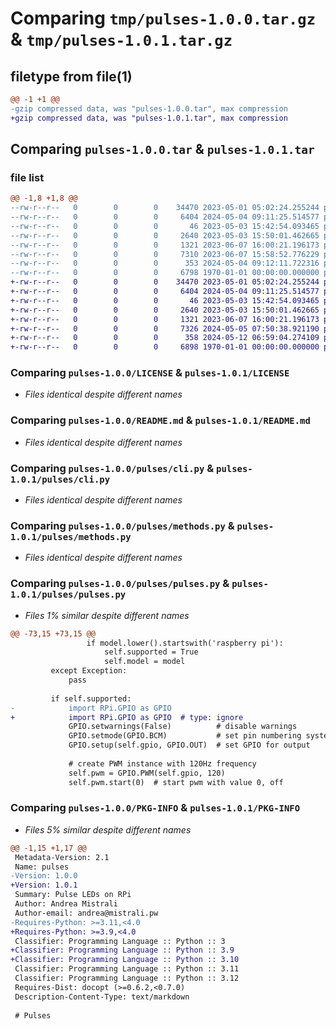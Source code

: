 # Comparing `tmp/pulses-1.0.0.tar.gz` & `tmp/pulses-1.0.1.tar.gz`

## filetype from file(1)

```diff
@@ -1 +1 @@
-gzip compressed data, was "pulses-1.0.0.tar", max compression
+gzip compressed data, was "pulses-1.0.1.tar", max compression
```

## Comparing `pulses-1.0.0.tar` & `pulses-1.0.1.tar`

### file list

```diff
@@ -1,8 +1,8 @@
--rw-r--r--   0        0        0    34470 2023-05-01 05:02:24.255244 pulses-1.0.0/LICENSE
--rw-r--r--   0        0        0     6404 2024-05-04 09:11:25.514577 pulses-1.0.0/README.md
--rw-r--r--   0        0        0       46 2023-05-03 15:42:54.093465 pulses-1.0.0/pulses/__init__.py
--rw-r--r--   0        0        0     2640 2023-05-03 15:50:01.462665 pulses-1.0.0/pulses/cli.py
--rw-r--r--   0        0        0     1321 2023-06-07 16:00:21.196173 pulses-1.0.0/pulses/methods.py
--rw-r--r--   0        0        0     7310 2023-06-07 15:58:52.776229 pulses-1.0.0/pulses/pulses.py
--rw-r--r--   0        0        0      353 2024-05-04 09:12:11.722316 pulses-1.0.0/pyproject.toml
--rw-r--r--   0        0        0     6798 1970-01-01 00:00:00.000000 pulses-1.0.0/PKG-INFO
+-rw-r--r--   0        0        0    34470 2023-05-01 05:02:24.255244 pulses-1.0.1/LICENSE
+-rw-r--r--   0        0        0     6404 2024-05-04 09:11:25.514577 pulses-1.0.1/README.md
+-rw-r--r--   0        0        0       46 2023-05-03 15:42:54.093465 pulses-1.0.1/pulses/__init__.py
+-rw-r--r--   0        0        0     2640 2023-05-03 15:50:01.462665 pulses-1.0.1/pulses/cli.py
+-rw-r--r--   0        0        0     1321 2023-06-07 16:00:21.196173 pulses-1.0.1/pulses/methods.py
+-rw-r--r--   0        0        0     7326 2024-05-05 07:50:38.921190 pulses-1.0.1/pulses/pulses.py
+-rw-r--r--   0        0        0      358 2024-05-12 06:59:04.274109 pulses-1.0.1/pyproject.toml
+-rw-r--r--   0        0        0     6898 1970-01-01 00:00:00.000000 pulses-1.0.1/PKG-INFO
```

### Comparing `pulses-1.0.0/LICENSE` & `pulses-1.0.1/LICENSE`

 * *Files identical despite different names*

### Comparing `pulses-1.0.0/README.md` & `pulses-1.0.1/README.md`

 * *Files identical despite different names*

### Comparing `pulses-1.0.0/pulses/cli.py` & `pulses-1.0.1/pulses/cli.py`

 * *Files identical despite different names*

### Comparing `pulses-1.0.0/pulses/methods.py` & `pulses-1.0.1/pulses/methods.py`

 * *Files identical despite different names*

### Comparing `pulses-1.0.0/pulses/pulses.py` & `pulses-1.0.1/pulses/pulses.py`

 * *Files 1% similar despite different names*

```diff
@@ -73,15 +73,15 @@
                 if model.lower().startswith('raspberry pi'):
                     self.supported = True
                     self.model = model
         except Exception:
             pass
 
         if self.supported:
-            import RPi.GPIO as GPIO
+            import RPi.GPIO as GPIO  # type: ignore
             GPIO.setwarnings(False)          # disable warnings
             GPIO.setmode(GPIO.BCM)           # set pin numbering system
             GPIO.setup(self.gpio, GPIO.OUT)  # set GPIO for output
 
             # create PWM instance with 120Hz frequency
             self.pwm = GPIO.PWM(self.gpio, 120)
             self.pwm.start(0)  # start pwm with value 0, off
```

### Comparing `pulses-1.0.0/PKG-INFO` & `pulses-1.0.1/PKG-INFO`

 * *Files 5% similar despite different names*

```diff
@@ -1,15 +1,17 @@
 Metadata-Version: 2.1
 Name: pulses
-Version: 1.0.0
+Version: 1.0.1
 Summary: Pulse LEDs on RPi
 Author: Andrea Mistrali
 Author-email: andrea@mistrali.pw
-Requires-Python: >=3.11,<4.0
+Requires-Python: >=3.9,<4.0
 Classifier: Programming Language :: Python :: 3
+Classifier: Programming Language :: Python :: 3.9
+Classifier: Programming Language :: Python :: 3.10
 Classifier: Programming Language :: Python :: 3.11
 Classifier: Programming Language :: Python :: 3.12
 Requires-Dist: docopt (>=0.6.2,<0.7.0)
 Description-Content-Type: text/markdown
 
 # Pulses
```

